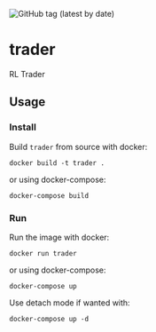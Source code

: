 ![GitHub tag (latest by date)](https://img.shields.io/github/v/tag/renero/trader)

# trader
RL Trader

## Usage

### Install

Build `trader` from source with docker:

    docker build -t trader .

or using docker-compose:

    docker-compose build

### Run

Run the image with docker:

    docker run trader

or using docker-compose:

    docker-compose up

Use detach mode if wanted with:

    docker-compose up -d
